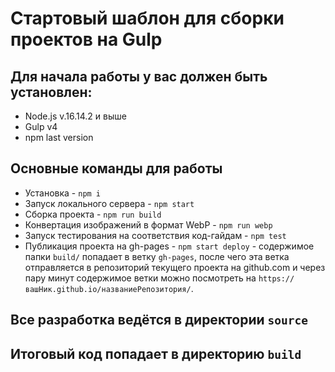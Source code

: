 # Стартовый шаблон для сборки проектов на Gulp 

## Для начала работы у вас должен быть установлен:
* Node.js v.16.14.2 и выше
* Gulp v4
* npm last version
## Основные команды для работы
* Установка - `npm i`
* Запуск локального сервера - `npm start`
* Сборка проекта - `npm run build`
* Конвертация изображений в формат WebP - `npm run webp`
* Запуск тестирования на соответствия код-гайдам - `npm test`
*  Публикация проекта на gh-pages - `npm start deploy` -  содержимое папки `build/` попадает в ветку `gh-pages`, после чего эта ветка отправляется в репозиторий текущего проекта на github.com и через пару минут содержимое ветки можно посмотреть на `https://вашНик.github.io/названиеРепозитория/`.

## Все разработка ведётся в директории `source`
## Итоговый код попадает в директорию `build`
